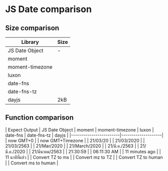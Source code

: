 # JS Date comparison

## Size comparison
|Library        |Size     |
|---------------|---------|
|JS Date Object |-
|moment         |
|moment-timezone|
|luxon          |
|date-fns       |
|date-fns-tz    |
|dayjs          |2kB

## Function comparison
| Expect Output          | JS Date Object     | moment   | moment-timezone | luxon  | date-fns  | date-fns-tz | dayjs |
|------------------------|--------------------|
| now GMT+0              |
| now GMT+Timezone       |
| 21/03/20               |
| 21/03/2020             |
| 21/03/2563             |
| 21/Mar/2020            |
| 21/March/2020          |
| 21/มี.ค./2563           |
| 21/มี.ค./2020           |
| 21/มีนาคม/2563          |
| 21:30:59               |
| 06:11:30 AM            |
| 11 minutes ago         |
| 11 นาทีที่แล้ว             |
| Convert TZ to ms       |
| Convert mz to TZ       |
| Convert TZ to human    |
| Convert ms to human    |